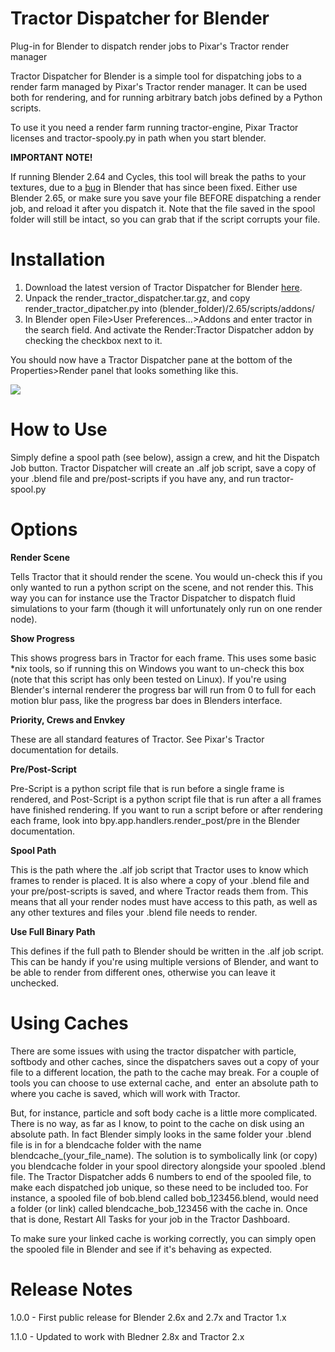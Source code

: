 # Tractor Dispatcher for Blender
Plug-in for Blender to dispatch render jobs to Pixar's Tractor render manager

Tractor Dispatcher for Blender is a simple tool for dispatching jobs to a render farm managed by Pixar's Tractor render manager. It can be used both for rendering, and for running arbitrary batch jobs defined by a Python scripts.

To use it you need a render farm running tractor-engine, Pixar Tractor licenses and tractor-spooly.py in path when you start blender.

**IMPORTANT NOTE!**

If running Blender 2.64 and Cycles, this tool will break the paths to your textures, due to a <a title="Bug #33108" href="http://projects.blender.org/tracker/index.php?func=detail&aid=33108&group_id=9&atid=498" target="_blank" rel="noopener">bug</a> in Blender that has since been fixed. Either use Blender 2.65, or make sure you save your file BEFORE dispatching a render job, and reload it after you dispatch it. Note that the file saved in the spool folder will still be intact, so you can grab that if the script corrupts your file.

# Installation

  1. Download the latest version of Tractor Dispatcher for Blender [here][1].
  2. Unpack the render\_tractor\_dispatcher.tar.gz, and copy render\_tractor\_dipatcher.py into (blender_folder)/2.65/scripts/addons/
  3. In Blender open File>User Preferences...>Addons and enter tractor in the search field. And activate the Render:Tractor Dispatcher addon by checking the checkbox next to it.

You should now have a Tractor Dispatcher pane at the bottom of the Properties>Render panel that looks something like this.

<img src="https://ragnarb.com/blog/wp-content/uploads/2012/12/tractor-dispatcher-for-blender-panel.png" />


# How to Use

Simply define a spool path (see below), assign a crew, and hit the Dispatch Job button. Tractor Dispatcher will create an .alf job script, save a copy of your .blend file and pre/post-scripts if you have any, and run tractor-spool.py

# Options

**Render Scene**

Tells Tractor that it should render the scene. You would un-check this if you only wanted to run a python script on the scene, and not render this. This way you can for instance use the Tractor Dispatcher to dispatch fluid simulations to your farm (though it will unfortunately only run on one render node).

**Show Progress**

This shows progress bars in Tractor for each frame. This uses some basic *nix tools, so if running this on Windows you want to un-check this box (note that this script has only been tested on Linux). If you're using Blender's internal renderer the progress bar will run from 0 to full for each motion blur pass, like the progress bar does in Blenders interface.

**Priority, Crews and Envkey**

These are all standard features of Tractor. See Pixar's Tractor documentation for details.

**Pre/Post-Script**

Pre-Script is a python script file that is run before a single frame is rendered, and Post-Script is a python script file that is run after a all frames have finished rendering. If you want to run a script before or after rendering each frame, look into bpy.app.handlers.render_post/pre in the Blender documentation.

**Spool Path**

This is the path where the .alf job script that Tractor uses to know which frames to render is placed. It is also where a copy of your .blend file and your pre/post-scripts is saved, and where Tractor reads them from. This means that all your render nodes must have access to this path, as well as any other textures and files your .blend file needs to render.

**Use Full Binary Path**

This defines if the full path to Blender should be written in the .alf job script. This can be handy if you're using multiple versions of Blender, and want to be able to render from different ones, otherwise you can leave it unchecked.

# Using Caches

There are some issues with using the tractor dispatcher with particle, softbody and other caches, since the dispatchers saves out a copy of your file to a different location, the path to the cache may break. For a couple of tools you can choose to use external cache, and  enter an absolute path to where you cache is saved, which will work with Tractor.

But, for instance, particle and soft body cache is a little more complicated. There is no way, as far as I know, to point to the cache on disk using an absolute path. In fact Blender simply looks in the same folder your .blend file is in for a blendcache folder with the name  blendcache\_(your\_file\_name). The solution is to symbolically link (or copy) you blendcache folder in your spool directory alongside your spooled .blend file. The Tractor Dispatcher adds 6 numbers to end of the spooled file, to make each dispatched job unique, so these need to be included too. For instance, a spooled file of bob.blend called bob\_123456.blend, would need a folder (or link) called blendcache\_bob\_123456 with the cache in. Once that is done, Restart All Tasks for your job in the Tractor Dashboard.

To make sure your linked cache is working correctly, you can simply open the spooled file in Blender and see if it's behaving as expected.

# Release Notes

1.0.0 - First public release for Blender 2.6x and 2.7x and Tractor 1.x

1.1.0 - Updated to work with Bledner 2.8x and Tractor 2.x

 [1]: https://github.com/ragtag/tractor-dispatcher-for-blender/releases "Download  latest Tractor Dispatcher for Blender"
